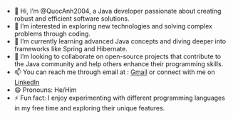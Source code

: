 - 👋 Hi, I’m @QuocAnh2004, a Java developer passionate about creating robust and efficient software solutions.
- 👀 I’m interested in exploring new technologies and solving complex problems through coding.
- 🌱 I’m currently learning advanced Java concepts and diving deeper into frameworks like Spring and Hibernate.
- 💞️ I’m looking to collaborate on open-source projects that contribute to the Java community and help others enhance their programming skills.
- 📫 You can reach me through email at : [Gmail](mailto:quocanhng2804@gmail.com) or connect with me on [LinkedIn](https://www.linkedin.com/in/nguyen-vo-quoc-anh-4a8a8a185?lipi=urn%3Ali%3Apage%3Ad_flagship3_profile_view_base_contact_details%3Bg3ck6OxcQySdBk%2FTMJJ%2FTA%3D%3D)
- 😄 Pronouns: He/Him
- ⚡ Fun fact: I enjoy experimenting with different programming languages in my free time and exploring their unique features.
<!---
QuocAnh2004/QuocAnh2004 is a ✨ special ✨ repository because its `README.md` (this file) appears on your GitHub profile.
You can click the Preview link to take a look at your changes.
--->
